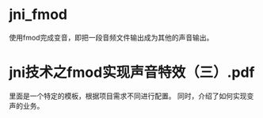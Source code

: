 # jni_fmod
使用fmod完成变音，即把一段音频文件输出成为其他的声音输出。

# jni技术之fmod实现声音特效（三）.pdf
里面是一个特定的模板，根据项目需求不同进行配置。
同时，介绍了如何实现变声的业务。
